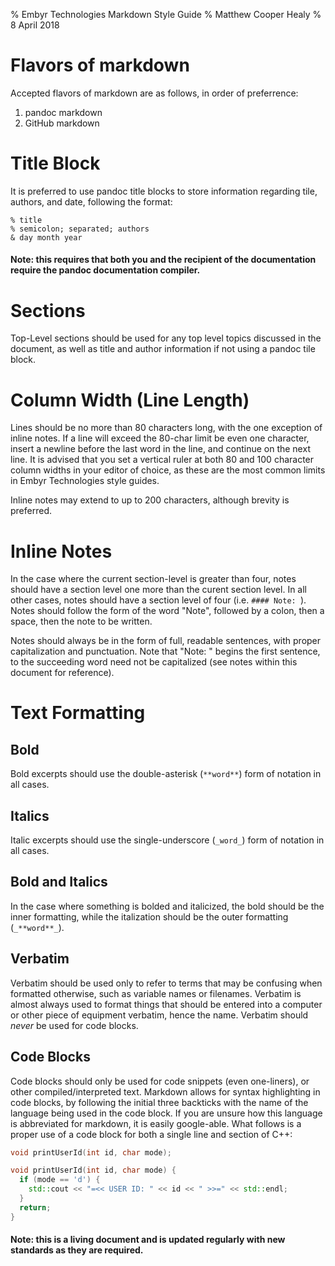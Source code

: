 % Embyr Technologies Markdown Style Guide
% Matthew Cooper Healy
% 8 April 2018

# Flavors of markdown
Accepted flavors of markdown are as follows, in order of preferrence:

 1. pandoc markdown
 2. GitHub markdown

# Title Block
It is preferred to use pandoc title blocks to store information regarding
tile, authors, and date, following the format:
```
% title
% semicolon; separated; authors
& day month year
```
#### Note: this requires that both you and the recipient of the documentation require the pandoc documentation compiler.

# Sections
Top-Level sections should be used for any top level topics discussed in the
document, as well as title and author information if not using a pandoc
tile block.

# Column Width (Line Length)
Lines should be no more than 80 characters long, with the one exception of
inline notes. If a line will exceed the 80-char limit be even one character,
insert a newline before the last word in the line, and continue on the next
line. It is advised that you set a vertical ruler at both 80 and 100 character
column widths in your editor of choice, as these are the most common limits
in Embyr Technologies style guides.

Inline notes may extend to up to 200 characters, although
brevity is preferred.

# Inline Notes
In the case where the current section-level is greater than four, notes
should have a section level one more than the curent section level.
In all other cases, notes should have a section level of four (i.e.
`#### Note: `). Notes should follow the form of the word "Note", followed
by a colon, then a space, then the note to be written.

Notes should always be in the form of full, readable sentences, with proper
capitalization and punctuation. Note that "Note: " begins the first sentence,
to the succeeding word need not be capitalized (see notes within this document
for reference).

# Text Formatting
## Bold
Bold excerpts should use the double-asterisk (`**word**`) form of notation
in all cases.

## Italics
Italic excerpts should use the single-underscore (`_word_`) form of notation
in all cases.

## Bold and Italics
In the case where something is bolded and italicized, the bold should be the
inner formatting, while the italization should be the outer formatting
(`_**word**_`).

## Verbatim
Verbatim should be used only to refer to terms that may be confusing when
formatted otherwise, such as variable names or filenames. Verbatim is almost
always used to format things that should be entered into a computer or other
piece of equipment verbatim, hence the name.
Verbatim should _never_ be used for code blocks.

## Code Blocks
Code blocks should only be used for code snippets (even one-liners), or other
compiled/interpreted text. Markdown allows for syntax highlighting in code
blocks, by following the initial three backticks with the name of the language
being used in the code block. If you are unsure how this language is
abbreviated for markdown, it is easily google-able. What follows is a proper
use of a code block for both a single line and section of C++:

```cpp
void printUserId(int id, char mode);
```

```cpp
void printUserId(int id, char mode) {
  if (mode == 'd') {
    std::cout << "=<< USER ID: " << id << " >>=" << std::endl;
  }
  return;
}
```

#### Note: this is a living document and is updated regularly with new standards as they are required.